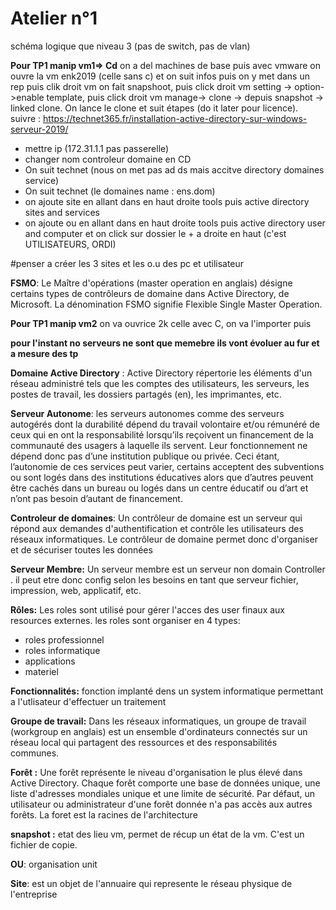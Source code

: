 
# Atelier n°1

schéma logique que niveau 3 (pas de switch, pas de vlan)

**Pour TP1 manip vm1=> Cd**
on a del machines de base puis avec vmware on ouvre la vm enk2019 (celle sans c) et on suit infos puis on y met dans un rep
puis clik droit vm on fait snapshoot, puis click droit vm setting -> option->enable template, puis click droit vm manage-> clone -> depuis snapshot -> linked clone.
On lance le clone et suit étapes (do it later pour licence).
suivre : https://technet365.fr/installation-active-directory-sur-windows-serveur-2019/
  - mettre ip (172.31.1.1 pas passerelle)
  - changer nom controleur domaine en CD
  - On suit technet (nous on met pas ad ds mais accitve directory domaines service)
  - On suit technet (le domaines name : ens.dom)
  - on ajoute site en allant dans en haut droite tools puis active directory sites and services
  - on ajoute ou en allant dans en haut droite tools puis active directory user and computer et on click sur dossier le + a droite en haut (c'est UTILISATEURS, ORDI)
  
  #penser a créer les 3 sites et les o.u des pc et utilisateur

**FSMO**: Le Maître d'opérations (master operation en anglais) désigne certains types de contrôleurs de domaine dans Active Directory, de Microsoft. La dénomination FSMO signifie Flexible Single Master Operation.
  
 **Pour TP1 manip vm2**
on va ouvrice 2k celle avec C, on va l'importer puis 




**pour l'instant no serveurs ne sont que memebre ils vont évoluer au fur et a mesure des tp**


**Domaine Active Directory** : Active Directory répertorie les éléments d'un réseau administré tels que les comptes des utilisateurs, les serveurs, les postes de travail,
les dossiers partagés (en), les imprimantes, etc.

**Serveur Autonome**: les serveurs autonomes comme des serveurs autogérés dont la durabilité dépend du travail volontaire et/ou rémunéré de ceux qui en ont la responsabilité 
lorsqu’ils reçoivent un financement de la communauté des usagers à laquelle ils servent. Leur fonctionnement ne dépend donc pas d’une institution publique ou privée.
Ceci étant, l’autonomie de ces services peut varier, certains acceptent des subventions ou sont logés dans des institutions éducatives alors que d’autres peuvent être cachés 
dans un bureau ou logés dans un centre éducatif ou d’art et n’ont pas besoin d’autant de financement.

**Controleur de domaines**: Un contrôleur de domaine est un serveur qui répond aux demandes d'authentification et contrôle les utilisateurs des réseaux informatiques. 
Le contrôleur de domaine permet donc d'organiser et de sécuriser toutes les données

**Serveur Membre:** Un serveur membre est un serveur  non domain Controller . il peut etre donc config selon les besoins en tant que serveur fichier, impression, web, applicatif, etc.

**Rôles:** Les roles sont utilisé pour gérer l'acces des user finaux aux resources externes.
les roles sont organiser en 4 types:
 - roles professionnel
 - roles informatique
 - applications
 - materiel

**Fonctionnalités:** fonction implanté dens un system informatique permettant a l'utlisateur d'effectuer un traitement

**Groupe de travail:** Dans les réseaux informatiques, un groupe de travail (workgroup en anglais) est un ensemble d'ordinateurs connectés sur un réseau local qui partagent des 
ressources et des responsabilités communes.

**Forêt :** Une forêt représente le niveau d'organisation le plus élevé dans Active Directory.
Chaque forêt comporte une base de données unique, une liste d'adresses mondiales unique et une limite de sécurité. Par défaut, un utilisateur ou administrateur d'une forêt 
donnée n'a pas accès aux autres forêts.
La foret est la racines de l'architecture 

**snapshot :** etat des lieu vm, permet de récup un état de la vm. C'est un fichier de copie.

**OU**: organisation unit

**Site**: est un objet de l'annuaire qui represente le réseau physique de l'entreprise


